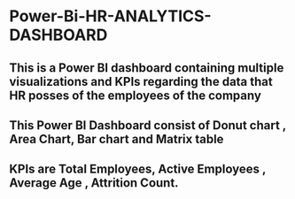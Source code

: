 # Power-Bi-HR-ANALYTICS-DASHBOARD
## This is a Power BI dashboard containing multiple visualizations and KPIs regarding the data that HR posses of the employees of the company
## This Power BI Dashboard consist of Donut chart , Area Chart, Bar chart and Matrix table
## KPIs are Total Employees, Active Employees , Average Age , Attrition Count.

